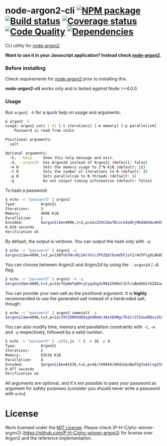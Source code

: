 # node-argon2-cli [![NPM package][npm-image]][npm-url] [![Build status][travis-image]][travis-url] [![Coverage status][coverage-image]][coverage-url] [![Code Quality][codequality-image]][codequality-url] [![Dependencies][david-dm-image]][david-dm-url]
CLI utility for [node-argon2](https://github.com/ranisalt/node-argon2).

**Want to use it in your Javascript application? Instead check
[node-argon2](https://github.com/ranisalt/node-argon2).**

### Before installing
Check requirements for [node-argon2](https://github.com/ranisalt/node-argon2)
prior to installing this.

**node-argon2-cli** works only and is tested against Node >=4.0.0.


### Usage
Run `argon2 -h` for a quick help on usage and arguments:
```bash
$ argon2 -h
usage: argon2 salt [-d] [-t iterations] [-m memory] [-p parallelism]
	Password is read from stdin

Positional arguments:
  salt

Optional arguments:
  -h, --help     Show this help message and exit.
  -d, --argon2d  Use Argon2d instead of Argon2i (default: false)
  -m N           Sets the memory usage to 2^N KiB (default: 12)
  -t N           Sets the number of iterations to N (default: 3)
  -p N           Sets parallelism to N threads (default: 1)
  -q             Do not output timing information (default: false)
```

To hash a password:
```bash
$ echo -n "password" | argon2
Type:           Argon2i
Iterations:     3
Memory:         4096 KiB
Parallelism:    1
Encoded:        $argon2i$m=4096,t=3,p=1$cZVXCGXwTBcocU4aOhjMkQ$HSAo4K9SAYUTdl/GWluOJNthqmTk1YmzNQHpZPp9sn8
0.010 seconds
Verification ok
```

By default, the output is verbose. You can output the hash only with `-q`:
```bash
$ echo -n "password" | argon2 -q
$argon2i$m=4096,t=3,p=1$BFUGTNcvBjSAtYklcJFhZQ$lQsmd5Fjef2/4UTFlgXLNb8D7iFFgt0PvYVsgn+6lLs
```

You can choose between Argon2i and Argon2d by using the `--argon2d` (`-d`) flag:
```bash
$ echo -n "password" | argon2 -d -q
$argon2d$m=4096,t=3,p=1$x7OyWwTq0HryCyqahgZcMA$25HOolJnT/uBw4kK2rKZ4IanAA8eAYqUcg+9o0lIj2g
```

You can provide your own salt as the positional argument. It is **highly**
recommended to use the generated salt instead of a hardcoded salt, though:
```bash
$ echo -n "password" | argon2 somesalt -q
$argon2i$m=4096,t=3,p=1$c29tZXNhbHQ$vpOd0mbc3AzXEHMgcTb1CrZt5XuoRQuz1kQtGBv7ejk
```

You can also modify time, memory and parallelism constraints with `-t`, `-m` and
`-p` respectively, followed by a valid number:
```bash
$ echo -n "password" | ./cli.js -t 2 -m 16 -p 4
Type:           Argon2i
Iterations:     2
Memory:         65536 KiB
Parallelism:    4
Encoded:        $argon2i$m=65536,t=2,p=4$/tH9944/9OdsUauNaTVgfw$Glxg3SkUfkLETBHxaq1GamsaTBiYdBNRppL2Mqm7hqo
0.077 seconds
Verification ok
```

All arguments are optional, and it's not possible to pass your password as
argument for safety purposes (consider you should never write a password with
`echo`).

# License
Work licensed under the [MIT License](LICENSE). Please check
[P-H-C/phc-winner-argon2] (https://github.com/P-H-C/phc-winner-argon2) for
license over Argon2 and the reference implementation.

[npm-image]: https://img.shields.io/npm/v/argon2-cli.svg?style=flat-square
[npm-url]: https://www.npmjs.com/package/argon2-cli
[travis-image]: https://img.shields.io/travis/ranisalt/node-argon2-cli/master.svg?style=flat-square
[travis-url]: https://travis-ci.org/ranisalt/node-argon2-cli
[coverage-image]: https://img.shields.io/coveralls/ranisalt/node-argon2-cli/master.svg?style=flat-square
[coverage-url]: https://coveralls.io/github/ranisalt/node-argon2-cli
[codequality-image]: https://img.shields.io/codacy/15927f4eb15747fd8a537e48a04bd4f6/master.svg?style=flat-square
[codequality-url]: https://www.codacy.com/app/ranisalt/node-argon2-cli
[david-dm-image]: https://img.shields.io/david/ranisalt/node-argon2-cli.svg?style=flat-square
[david-dm-url]: https://david-dm.org/ranisalt/node-argon2-cli
